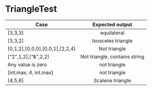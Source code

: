 # TriangleTest


| Case          | Expected output |
| ------------- |:-------------: | 
| [3,3,3]       | equilateral |
| [3,3,2]   | Isosceles triangle |  
| [0,1,2],[0,0,0],[0,0,1],[2,2,4] | Not triangle      |  
| [“2”,1,2],[“&”,2,2] | Not triangle, contains string      | 
| Any value is zero | not triangle    |   
| [int.max, 4, int.max]| not triangle      |  
| [4,5,6] | Scalene triangle |   

